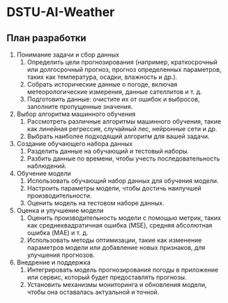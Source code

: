 # DSTU-AI-Weather

## План разработки
1. Понимание задачи и сбор данных 
	1. Определить цели прогнозирования (например, краткосрочный или долгосрочный прогноз, прогноз определенных параметров, таких как температура, осадки, влажность и др.).  
	2. Собрать исторические данные о погоде, включая метеорологические измерения, данные сателлитов и т. д.
	3. Подготовить данные: очистите их от ошибок и выбросов, заполните пропущенные значения.
2. Выбор алгоритма машинного обучения 
	1. Рассмотреть различные алгоритмы машинного обучения, такие как линейная регрессия, случайный лес, нейронные сети и др.  
	2. Выбрать наиболее подходящий алгоритм для вашей задачи.
3. Создание обучающего набора данных  
	1. Разделить данные на обучающий и тестовый наборы.  
	2. Разбить данные по времени, чтобы учесть последовательность наблюдений.
4. Обучение модели  
	1. Использовать обучающий набор данных для обучения модели.  
	2. Настроить параметры модели, чтобы достичь наилучшей производительности.  
	3. Оценить модель на тестовом наборе данных.
5. Оценка и улучшение модели  
	1. Оценить производительность модели с помощью метрик, таких как среднеквадратичная ошибка (MSE), средняя абсолютная ошибка (MAE) и т. д.  
	2. Использовать методы оптимизации, такие как изменение параметров модели или добавление новых признаков, для улучшения прогнозов.
6. Внедрение и поддержка  
	1. Интегрировать модель прогнозирования погоды в приложение или сервис, который будет предоставлять прогнозы.  
	2. Установить механизмы мониторинга и обновления модели, чтобы она оставалась актуальной и точной.  
